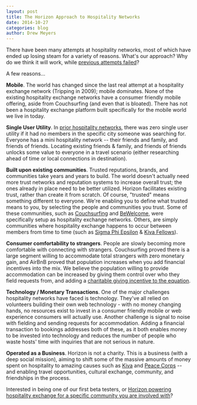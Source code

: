 ```yaml
---
layout: post
title: The Horizon Approach to Hospitality Networks
date: 2014-10-27
categories: blog
author: Drew Meyers
---
```

There have been many attempts at hospitality networks, most of which have ended up losing steam for a variety of reasons. What's our approach? Why do we think it will work, while [previous attempts failed](http://www.horizonapp.co/blog/hospitality-networks-failed/)?

A few reasons...

<strong>Mobile</strong>. The world has changed since the last real attempt at a hospitality exchange network (Tripping in 2009); mobile dominates. None of the existing hospitality exchange networks have a consumer friendly mobile offering, aside from Couchsurfing (and even that is bloated). There has not been a hospitality exchange platform built specifically for the mobile world we live in today.

<strong>Single User Utility</strong>. In [prior hospitality networks](http://www.horizonapp.co/blog/hospitality-networks-history/), there was zero single user utility if it had no members in the specific city someone was searching for. Everyone has a mini hospitality network -- their friends and family, and friends of friends. Locating existing friends & family, and friends of friends unlocks some value to everyone in a travel scenario (either researching ahead of time or local connections in destination).

<strong>Built upon existing communities</strong>. Trusted reputations, brands, and communities take years and years to build. The world doesn't actually need more trust networks and reputation systems to increase overall trust; the ones already in place need to be better utilized. Horizon facilitates existing trust, rather than create it from scratch. Of course, "trusted" means something different to everyone. We're enabling you to define what trusted means to you, by selecting the people and communities you trust. Some of these communities, such as [Couchsurfing](http://www.horizonapp.co/couchsurfing/) and [BeWelcome](http://www.horizonapp.co/bewelcome), were specifically setup as hospitality exchange networks. Others, are simply communities where hospitality exchange happens to occur between members from time to time (such as [Sigma Phi Epsilon](http://www.horizonapp.co/sigma-phi-epsilon) & [Kiva Fellows](http://www.horizonapp.co/kiva)).

<strong>Consumer comfortability to strangers</strong>. People are slowly becoming more comfortable with connecting with strangers. Couchsurfing proved there is a large segment willing to accommodate total strangers with zero monetary gain, and AirBnB proved that population increases when you add financial incentives into the mix. We believe the population willing to provide accommodation can be increased by giving them control over who they field requests from, and adding a [charitable giving incentive to the equation](http://www.horizonapp.co/blog/travel-by-giving/).

<strong>Technology / Monetary Transactions</strong>. One of the major challenges hospitality networks have faced is technology. They've all relied on volunteers building their own web technology - with no money changing hands, no resources exist to invest in a consumer friendly mobile or web experience consumers will actually use. Another challenge is signal to noise with fielding and sending requests for accommodation. Adding a financial transaction to bookings addresses both of these, as it both enables money to be invested into technology and reduces the number of people who waste hosts' time with inquiries that are not serious in nature.

<strong>Operated as a Business</strong>. Horizon is not a charity. This is a business (with a deep social mission), aiming to shift some of the massive amounts of money spent on hospitality to amazing causes such as [Kiva](http://www.kiva.org) and [Peace Corps](http://www.peacecorps.gov/) -- and enabling travel opportunities, cultural exchange, community, and friendships in the process.

Interested in being one of our first beta testers, or [Horizon powering hospitality exchange for a specific community you are involved with](http://www.horizonapp.co/hospitality-network-setup/)?